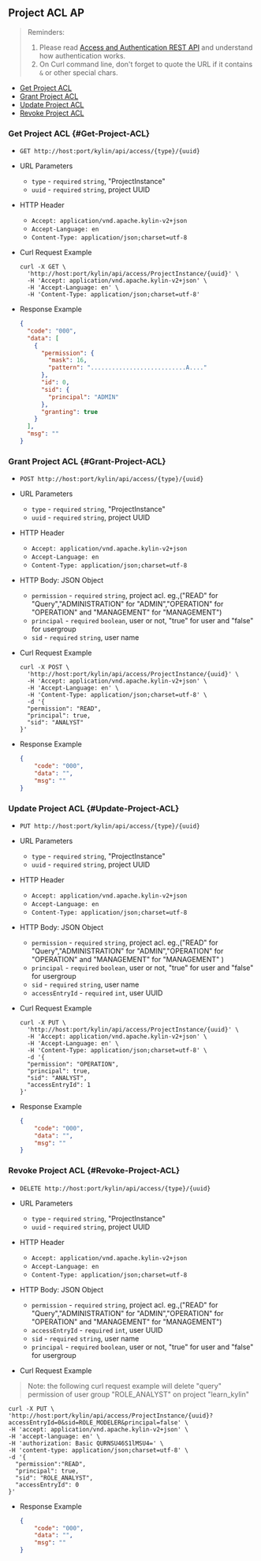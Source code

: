 ## Project ACL  AP

> Reminders:
>
> 1. Please read [Access and Authentication REST API](authentication.en.md) and understand how authentication works.
> 2. On Curl command line, don't forget to quote the URL if it contains `&` or other special chars.



* [Get Project ACL](#Get-Project-ACL)
* [Grant Project ACL](#Grant-Project-ACL)
* [Update Project ACL](#Update-Project-ACL)
* [Revoke Project ACL](#Revoke-Project-ACL)



### Get Project ACL {#Get-Project-ACL}

- `GET http://host:port/kylin/api/access/{type}/{uuid}`

- URL Parameters
  - `type` - `required` `string`, "ProjectInstance"
  - `uuid` - `required` `string`, project UUID

- HTTP Header
  - `Accept: application/vnd.apache.kylin-v2+json`
  - `Accept-Language: en`
  - `Content-Type: application/json;charset=utf-8`

- Curl Request Example

  ```shell
  curl -X GET \
    'http://host:port/kylin/api/access/ProjectInstance/{uuid}' \
    -H 'Accept: application/vnd.apache.kylin-v2+json' \
    -H 'Accept-Language: en' \
    -H 'Content-Type: application/json;charset=utf-8'
  ```

- Response Example

  ```JSON
  {
    "code": "000",
    "data": [
      {
        "permission": {
          "mask": 16,
          "pattern": "...........................A...."
        },
        "id": 0,
        "sid": {
          "principal": "ADMIN"
        },
        "granting": true
      }
    ],
    "msg": ""
  }
  ```



### Grant Project ACL {#Grant-Project-ACL}

- `POST http://host:port/kylin/api/access/{type}/{uuid}`

- URL Parameters
  - `type` - `required` `string`, "ProjectInstance"
  - `uuid` - `required` `string`, project UUID

- HTTP Header
  - `Accept: application/vnd.apache.kylin-v2+json`
  - `Accept-Language: en`
  - `Content-Type: application/json;charset=utf-8`

- HTTP Body: JSON Object
  - `permission` - `required` `string`, project acl. eg.,("READ" for "Query","ADMINISTRATION" for "ADMIN","OPERATION" for "OPERATION" and "MANAGEMENT" for "MANAGEMENT")
  - `principal` - `required` `boolean`, user or not, "true" for user and "false" for usergroup
  - `sid` - `required` `string`, user name

- Curl Request Example

  ```shell
  curl -X POST \
    'http://host:port/kylin/api/access/ProjectInstance/{uuid}' \
    -H 'Accept: application/vnd.apache.kylin-v2+json' \
    -H 'Accept-Language: en' \
    -H 'Content-Type: application/json;charset=utf-8' \
    -d '{
  	"permission": "READ",
  	"principal": true, 
  	"sid": "ANALYST"
  }'
  ```

- Response Example

  ```JSON
  {
      "code": "000",
      "data": "",
      "msg": ""
  }
  ```



### Update Project ACL {#Update-Project-ACL}

- `PUT http://host:port/kylin/api/access/{type}/{uuid}`

- URL Parameters
  - `type` - `required` `string`, "ProjectInstance"
  - `uuid` - `required` `string`, project UUID

- HTTP Header
  - `Accept: application/vnd.apache.kylin-v2+json`
  - `Accept-Language: en`
  - `Content-Type: application/json;charset=utf-8`

- HTTP Body: JSON Object
  - `permission` - `required` `string`, project acl. eg.,("READ" for "Query","ADMINISTRATION" for "ADMIN","OPERATION" for "OPERATION" and "MANAGEMENT" for "MANAGEMENT" )
  - `principal` - `required` `boolean`, user or not, "true" for user and "false" for usergroup
  - `sid` - `required` `string`, user name
  - `accessEntryId` - `required` `int`, user UUID


- Curl Request Example 

  ``` shell
  curl -X PUT \
    'http://host:port/kylin/api/access/ProjectInstance/{uuid}' \
    -H 'Accept: application/vnd.apache.kylin-v2+json' \
    -H 'Accept-Language: en' \
    -H 'Content-Type: application/json;charset=utf-8' \
    -d '{
  	"permission": "OPERATION",
  	"principal": true, 
  	"sid": "ANALYST",
  	"accessEntryId": 1
  }'
  ```


- Response Example

  ```JSON
  {
      "code": "000",
      "data": "",
      "msg": ""
  }
  ```



### Revoke Project ACL {#Revoke-Project-ACL}

- `DELETE http://host:port/kylin/api/access/{type}/{uuid}`


- URL Parameters
  - `type` - `required`  `string`, "ProjectInstance"
  - `uuid` - `required`  `string`, project UUID

- HTTP Header
  - `Accept: application/vnd.apache.kylin-v2+json`
  - `Accept-Language: en`
  - `Content-Type: application/json;charset=utf-8`


- HTTP Body: JSON Object
  - `permission` - `required` `string`, project acl. eg.,("READ" for "Query","ADMINISTRATION" for "ADMIN","OPERATION" for "OPERATION" and "MANAGEMENT" for "MANAGEMENT")
  - `accessEntryId` - `required` `int`, user UUID
  - `sid` - `required` `string`, user name
  - `principal` - `required` `boolean`, user or not, "true" for user and "false" for usergroup


- Curl Request Example

> Note: the following curl request example will delete "query" permission  of user group "ROLE_ANALYST" on project "learn_kylin"


  ```shell
  curl -X PUT \
  'http://host:port/kylin/api/access/ProjectInstance/{uuid}?accessEntryId=0&sid=ROLE_MODELER&principal=false' \
  -H 'accept: application/vnd.apache.kylin-v2+json' \
  -H 'accept-language: en' \
  -H 'authorization: Basic QURNSU46S1lMSU4=' \
  -H 'content-type: application/json;charset=utf-8' \
  -d '{
	"permission":"READ",
	"principal": true, 
	"sid": "ROLE_ANALYST",
	"accessEntryId": 0
}'
  ```


- Response Example

  ```JSON
  {
      "code": "000",
      "data": "",
      "msg": ""
  }
  ```
